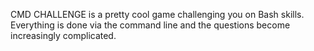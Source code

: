 CMD CHALLENGE is a pretty cool game challenging you on Bash skills. Everything is done via the command line and the questions become increasingly complicated.
